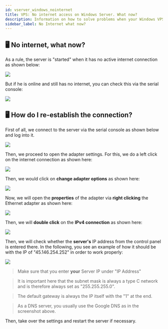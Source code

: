 ```yaml
---
id: vserver_windows_nointernet
title: VPS: No internet access on Windows Server. What now?
description: Information on how to solve problems when your Windows VPS from ZAP-Hosting does not show Internet access - ZAP-Hosting.com documentation
sidebar_label: No Internet what now?
---
```



## 🖥 No internet, what now?

As a rule, the server is "started" when it has no active internet connection as shown below:

![](https://screensaver01.zap-hosting.com/index.php/s/Fg2t57mYkWdk4qf/preview)

But if he is online and still has no internet, you can check this via the serial console: 

![](https://screensaver01.zap-hosting.com/index.php/s/BeBX8Q9H6z8seMH/preview)


## 🖥 How do I re-establish the connection?

First of all, we connect to the server via the serial console as shown below and log into it. 

![](https://screensaver01.zap-hosting.com/index.php/s/wrjFksQ4jWFGEz4/preview)

Then, we proceed to open the adapter settings. For this, we do a left click on the internet connection as shown here:

![](https://screensaver01.zap-hosting.com/index.php/s/TjqqwyRj5rEEBww/preview)

Then, we would click on **change adapter options** as shown here:

![](https://screensaver01.zap-hosting.com/index.php/s/szKJLktSqq8HA2z/preview)

Now, we will open the **properties** of the adapter via **right clicking** the Ethernet adapter as shown here:

![](https://screensaver01.zap-hosting.com/index.php/s/c8tmdfzrDXDN6Mj/preview)

Then, we will **double click** on the **IPv4 connection** as shown here:

![](https://screensaver01.zap-hosting.com/index.php/s/J4ZL7t6awrRJ5a4/preview)

Then, we will check whether the **server's** IP address from the control panel is entered there. In the following, you see an example of how it should be with the IP of "45.146.254.252" in order to work properly:

![](https://screensaver01.zap-hosting.com/index.php/s/KtR7nfiN4LJJyjg/preview)

> Make sure that you enter **your** Server IP under "IP Address"

> It is important here that the subnet mask is always a type C network and is therefore always set as "255.255.255.0".

> The default gateway is always the IP itself with the "1" at the end.

> As a DNS server, you usually use the Google DNS as in the screenshot above.

Then, take over the settings and restart the server if necessary.

